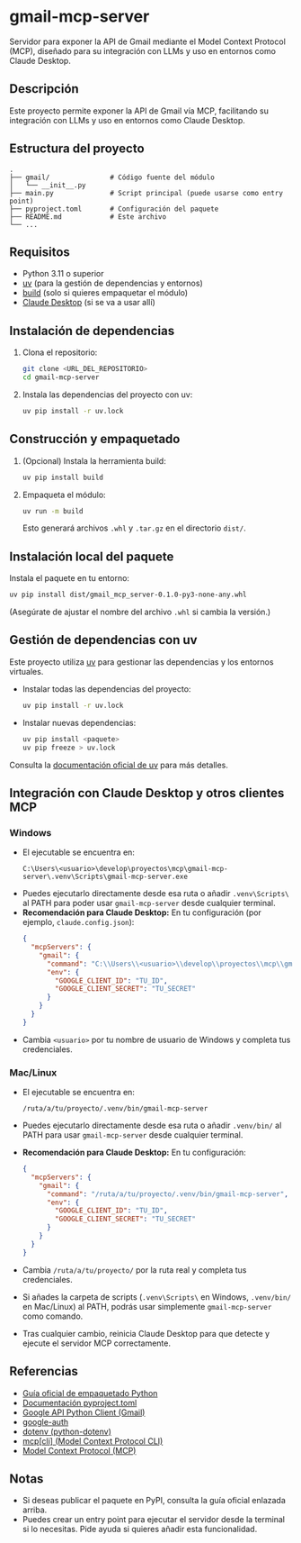 # gmail-mcp-server

Servidor para exponer la API de Gmail mediante el Model Context Protocol (MCP), diseñado para su integración con LLMs y uso en entornos como Claude Desktop.

## Descripción
Este proyecto permite exponer la API de Gmail vía MCP, facilitando su integración con LLMs y uso en entornos como Claude Desktop.

## Estructura del proyecto
```
.
├── gmail/               # Código fuente del módulo
│   └── __init__.py
├── main.py              # Script principal (puede usarse como entry point)
├── pyproject.toml       # Configuración del paquete
├── README.md            # Este archivo
└── ...
```

## Requisitos
- Python 3.11 o superior
- [uv](https://github.com/astral-sh/uv) (para la gestión de dependencias y entornos)
- [build](https://pypi.org/project/build/) (solo si quieres empaquetar el módulo)
- [Claude Desktop](https://claude.ai/) (si se va a usar allí)

## Instalación de dependencias
1. Clona el repositorio:
   ```bash
   git clone <URL_DEL_REPOSITORIO>
   cd gmail-mcp-server
   ```
2. Instala las dependencias del proyecto con uv:
   ```bash
   uv pip install -r uv.lock
   ```

## Construcción y empaquetado
1. (Opcional) Instala la herramienta build:
   ```bash
   uv pip install build
   ```
2. Empaqueta el módulo:
   ```bash
   uv run -m build
   ```
   Esto generará archivos `.whl` y `.tar.gz` en el directorio `dist/`.

## Instalación local del paquete
Instala el paquete en tu entorno:
```bash
uv pip install dist/gmail_mcp_server-0.1.0-py3-none-any.whl
```
(Asegúrate de ajustar el nombre del archivo `.whl` si cambia la versión.)

## Gestión de dependencias con uv
Este proyecto utiliza [uv](https://github.com/astral-sh/uv) para gestionar las dependencias y los entornos virtuales.

- Instalar todas las dependencias del proyecto:
  ```bash
  uv pip install -r uv.lock
  ```
- Instalar nuevas dependencias:
  ```bash
  uv pip install <paquete>
  uv pip freeze > uv.lock
  ```

Consulta la [documentación oficial de uv](https://github.com/astral-sh/uv) para más detalles.

## Integración con Claude Desktop y otros clientes MCP

### Windows
- El ejecutable se encuentra en:
  ```
  C:\Users\<usuario>\develop\proyectos\mcp\gmail-mcp-server\.venv\Scripts\gmail-mcp-server.exe
  ```
- Puedes ejecutarlo directamente desde esa ruta o añadir `.venv\Scripts\` al PATH para poder usar `gmail-mcp-server` desde cualquier terminal.
- **Recomendación para Claude Desktop:**
  En tu configuración (por ejemplo, `claude.config.json`):
  ```json
  {
    "mcpServers": {
      "gmail": {
        "command": "C:\\Users\\<usuario>\\develop\\proyectos\\mcp\\gmail-mcp-server\\.venv\\Scripts\\gmail-mcp-server.exe",
        "env": {
          "GOOGLE_CLIENT_ID": "TU_ID",
          "GOOGLE_CLIENT_SECRET": "TU_SECRET"
        }
      }
    }
  }
  ```
- Cambia `<usuario>` por tu nombre de usuario de Windows y completa tus credenciales.

### Mac/Linux
- El ejecutable se encuentra en:
  ```
  /ruta/a/tu/proyecto/.venv/bin/gmail-mcp-server
  ```
- Puedes ejecutarlo directamente desde esa ruta o añadir `.venv/bin/` al PATH para usar `gmail-mcp-server` desde cualquier terminal.
- **Recomendación para Claude Desktop:**
  En tu configuración:
  ```json
  {
    "mcpServers": {
      "gmail": {
        "command": "/ruta/a/tu/proyecto/.venv/bin/gmail-mcp-server",
        "env": {
          "GOOGLE_CLIENT_ID": "TU_ID",
          "GOOGLE_CLIENT_SECRET": "TU_SECRET"
        }
      }
    }
  }
  ```
- Cambia `/ruta/a/tu/proyecto/` por la ruta real y completa tus credenciales.

- Si añades la carpeta de scripts (`.venv\Scripts\` en Windows, `.venv/bin/` en Mac/Linux) al PATH, podrás usar simplemente `gmail-mcp-server` como comando.
- Tras cualquier cambio, reinicia Claude Desktop para que detecte y ejecute el servidor MCP correctamente.

## Referencias
- [Guía oficial de empaquetado Python](https://packaging.python.org/en/latest/tutorials/packaging-projects/)
- [Documentación pyproject.toml](https://packaging.python.org/en/latest/guides/writing-pyproject-toml/)
- [Google API Python Client (Gmail)](https://googleapis.github.io/google-api-python-client/docs/dyn/gmail_v1.html)
- [google-auth](https://google-auth.readthedocs.io/en/latest/)
- [dotenv (python-dotenv)](https://saurabh-kumar.com/python-dotenv/)
- [mcp[cli] (Model Context Protocol CLI)](https://modelcontextprotocol.io/docs/cli)
- [Model Context Protocol (MCP)](https://modelcontextprotocol.io/docs/)

## Notas
- Si deseas publicar el paquete en PyPI, consulta la guía oficial enlazada arriba.
- Puedes crear un entry point para ejecutar el servidor desde la terminal si lo necesitas. Pide ayuda si quieres añadir esta funcionalidad.
